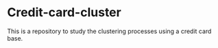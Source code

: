 # Credit-card-cluster

This is a repository to study the clustering processes using a credit card base.
